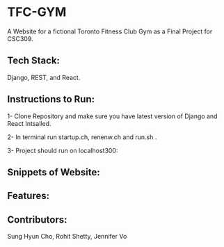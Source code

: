 # TFC-GYM

A Website for a fictional Toronto Fitness Club Gym as a Final Project for CSC309.

## Tech Stack: 
Django, REST, and React.

## Instructions to Run:

1- Clone Repository and make sure you have latest version of Django and React Intsalled.

2- In terminal run startup.ch, renenw.ch and run.sh .

3- Project should run on localhost300:

## Snippets of Website:

## Features:

### 

## Contributors: 
Sung Hyun Cho, Rohit Shetty, Jennifer Vo

